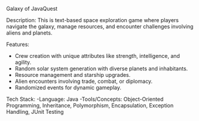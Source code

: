 Galaxy of JavaQuest

Description: This is text-based space exploration game where players navigate the galaxy, manage resources, and encounter challenges involving aliens and planets.

Features:
- Crew creation with unique attributes like strength, intelligence, and agility.
- Random solar system generation with diverse planets and inhabitants.
- Resource management and starship upgrades.
- Alien encounters involving trade, combat, or diplomacy.
- Randomized events for dynamic gameplay.

Tech Stack:
-Language: Java
-Tools/Concepts: Object-Oriented Programming, Inheritance, Polymorphism, Encapsulation, Exception Handling, JUnit Testing
